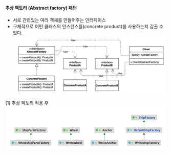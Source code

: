 #### 추상 팩토리 (Abstract factory) 패턴
- 서로 관련있는 여러 객체를 만들어주는 인터페이스
- 구체적으로 어떤 클래스의 인스턴스를(concrete product)를 사용하는지 감출 수 있다.
![IMAGES](../report/images/abstractFactory01.png)     

(1) 추상 팩토리 적용 후
![IMAGES](../report/images/abstractFactory02.png)